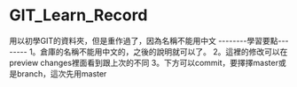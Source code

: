 # GIT_Learn_Record
用以初學GIT的資料夾，但是重作過了，因為名稱不能用中文
--------學習要點--------
1。倉庫的名稱不能用中文的，之後的說明就可以了。
2。這裡的修改可以在preview changes裡面看到跟上次的不同
3。下方可以commit，要擇擇master或是branch，這次先用master
